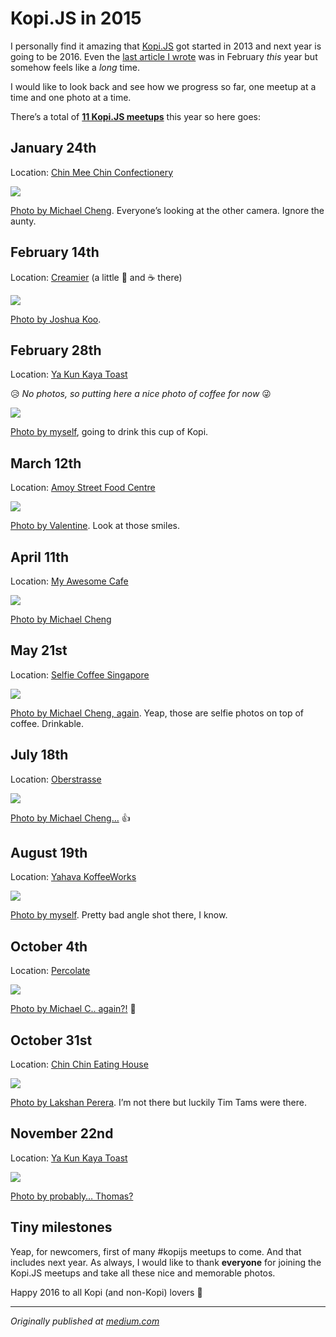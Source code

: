 Kopi.JS in 2015
===

I personally find it amazing that [Kopi.JS](http://kopijs.org/) got started in 2013 and next year is going to be 2016. Even the [last article I wrote](/blog/2015/02/the-kopijs-meetup-story) was in February *this* year but somehow feels like a *long* time.

I would like to look back and see how we progress so far, one meetup at a time and one photo at a time.

There’s a total of [**11 Kopi.JS meetups**](https://github.com/kopijs/kopi.js/issues?utf8=%E2%9C%93&q=is%3Aissue+is%3Aclosed+label%3Aevent+created%3A2015-01-01..2015-12-31) this year so here goes:

January 24th
---

Location: [Chin Mee Chin Confectionery](https://foursquare.com/v/chin-mee-chin-confectionery/4b2d8577f964a5204fd824e3)

![](../images/photos/objects/jan-24-chin-mee-chin-confectionery-kopijs.jpg)

[Photo by Michael Cheng](https://www.facebook.com/photo.php?fbid=10153079340482229&set=a.475431307228.261529.503517228&type=3&theater). Everyone’s looking at the other camera. Ignore the aunty.

February 14th
---

Location: [Creamier](http://creamier.com.sg/) (a little 🍦 and ☕️ there)

![](../images/photos/objects/feb-14-creamier-kopijs.jpg)

[Photo by Joshua Koo](https://twitter.com/BlurSpline/status/566526060594864128).

February 28th
---

Location: [Ya Kun Kaya Toast](https://foursquare.com/v/ya-kun-kaya-toast-%E4%BA%9E%E5%9D%A4/4b231bc2f964a520635324e3) 

😥 *No photos, so putting here a nice photo of coffee for now* 😜

![](../images/photos/objects/feb-28-yakun-kaya-toast-kopijs.jpg)

[Photo by myself](https://twitter.com/cheeaun/status/668260125866598400), going to drink this cup of Kopi.

March 12th
---

Location: [Amoy Street Food Centre](https://foursquare.com/v/amoy-street-food-centre/4b305537f964a520fef824e3)

![](../images/photos/objects/mar-12-amoy-street-food-centre-kopijs.jpg)

[Photo by Valentine](https://github.com/KopiJS/kopi.js/issues/26#issuecomment-78430254). Look at those smiles.

April 11th
---

Location: [My Awesome Cafe](http://www.myawesomecafe.com/)

![](../images/photos/objects/apr-11-my-awesome-cafe-kopijs.jpg)

[Photo by Michael Cheng](https://www.facebook.com/photo.php?fbid=10153260605662229&set=pcb.10153260607237229&type=3&theater)

May 21st
---

Location: [Selfie Coffee Singapore](https://instagram.com/selfiecoffeesg)

![](../images/photos/objects/may-21-selfie-coffee-kopijs.jpg)

[Photo by Michael Cheng, again](https://www.facebook.com/photo.php?fbid=10153353568702229&set=pcb.10153353568847229&type=3&theater). Yeap, those are selfie photos on top of coffee. Drinkable.

July 18th
---

Location: [Oberstrasse](https://www.facebook.com/oberstrasse)

![](../images/photos/objects/jul-18-oberstrasse-kopijs.jpg)

[Photo by Michael Cheng…](https://twitter.com/coderkungfu/status/622280774616788992) 👍

August 19th
---

Location: [Yahava KoffeeWorks](http://www.yahava.sg/)

![](../images/photos/objects/aug-19-yahava-koffeeworks-kopijs.jpg)

[Photo by myself](https://www.flickr.com/photos/cheeaun/20951976836/in/pool-kopijs/). Pretty bad angle shot there, I know.

October 4th
---

Location: [Percolate](http://percolate.sg/)

![](../images/photos/objects/oct-4-percolate-kopijs.jpg)

[Photo by Michael C.. again?!](https://www.facebook.com/photo.php?fbid=10153708182727229&set=pcb.10153708182877229&type=3&theater) 💁

October 31st
---

Location: [Chin Chin Eating House](https://foursquare.com/v/chin-chin-eating-house/4b0eb596f964a520ea5923e3)

![](../images/photos/objects/oct-31-chin-chin-eating-house-kopijs.jpg)

[Photo by Lakshan Perera](https://github.com/KopiJS/kopi.js/issues/32#issuecomment-153139188). I’m not there but luckily Tim Tams were there.

November 22nd
---

Location: [Ya Kun Kaya Toast](https://foursquare.com/v/ya-kun-kaya-toast-%E4%BA%9E%E5%9D%A4/4b231bc2f964a520635324e3)

![](../images/photos/objects/nov-22-yakun-kaya-toast-kopijs.jpg)

[Photo by probably… Thomas?](https://twitter.com/devfestasia/status/668273204788486145)

Tiny milestones
---

Yeap, for newcomers, first of many #kopijs meetups to come. And that includes next year. As always, I would like to thank **everyone** for joining the Kopi.JS meetups and take all these nice and memorable photos.

Happy 2016 to all Kopi (and non-Kopi) lovers 🎉

---

*Originally published at [medium.com](https://medium.com/kopi-js-community/kopi-js-in-2015-423fc469930f)*
